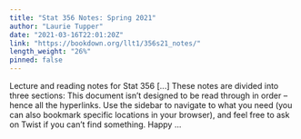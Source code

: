 ```yaml
---
title: "Stat 356 Notes: Spring 2021"
author: "Laurie Tupper"
date: "2021-03-16T22:01:20Z"
link: "https://bookdown.org/llt1/356s21_notes/"
length_weight: "26%"
pinned: false
---
```


Lecture and reading notes for Stat 356 [...] These notes are divided into three sections: This document isn’t designed to be read through in order – hence all the hyperlinks. Use the sidebar to navigate to what you need (you can also bookmark specific locations in your browser), and feel free to ask on Twist if you can’t find something. Happy ...
